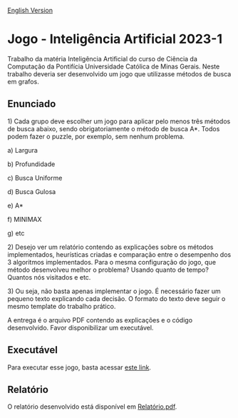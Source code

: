 [English Version](README.EN.md)

# Jogo - Inteligência Artificial 2023-1

Trabalho da matéria Inteligência Artificial do curso de Ciência da Computação da Pontifícia Universidade Católica de Minas Gerais. Neste trabalho deveria ser desenvolvido um jogo que utilizasse métodos de busca em grafos.

## Enunciado

1\) Cada grupo deve escolher um jogo para aplicar pelo menos três métodos de busca abaixo, sendo
obrigatoriamente o método de busca A*. Todos podem fazer o puzzle, por exemplo, sem
nenhum problema.

a) Largura

b) Profundidade

c) Busca Uniforme

d) Busca Gulosa

e) A*

f) MINIMAX

g) etc

2\) Desejo ver um relatório contendo as explicações sobre os métodos implementados, heurísticas criadas e comparação entre o desempenho dos 3 algoritmos implementados. Para o mesma configuração do jogo, que método desenvolveu melhor o problema? Usando quanto de tempo? Quantos nós visitados e etc.

3\) Ou seja, não basta apenas implementar o jogo. É necessário fazer um pequeno texto explicando cada decisão. O formato do texto deve seguir o mesmo template do trabalho prático.

A entrega é o arquivo PDF contendo as explicações e o código desenvolvido. Favor disponibilizar um executável.

## Executável

Para executar esse jogo, basta acessar [este link](https://henriquemcc.github.io/Jogo_-_Inteligencia_Artificial_2023-1/).

## Relatório

O relatório desenvolvido está disponível em [Relatório.pdf](Relatório.pdf).


